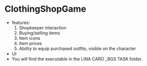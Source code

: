 # ClothingShopGame
 

- features:
    1. Shopkeeper interaction
    2. Buying/selling items
    3. Item icons
    4. Item prices
    5. Ability to equip purchased outfits, visible on the character
- UI
- You will find the executable in the LINA CARO _BGS TASK folder.
